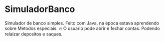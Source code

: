 # SimuladorBanco
Simulador de banco simples.
Feito com Java, na época estava aprendendo sobre Metodos especiais. 🔥
O usuario pode abrir e fechar contas.
Podendo relaizar depositos e saques.
